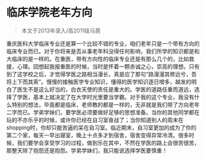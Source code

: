 
# 临床学院老年方向  

> 本文于2013年录入/高2011级马茜  

重庆医科大学临床专业还是算一个比较不错的专业，咱们老年只是一个带有方向的临床专业而已。对于你将来是否从事老年科没得任何影响，我们所学的知识都是和大临床的是一样的。在重医，带有方向性的临床专业还是有那么几个的，比如救援，心理。回想起我报重医的时候，当时是怀着一颗赤诚之心，崇高的理想。只有到了这学校之后，才觉得学医之路相当漫长，真是应了那句“路漫漫其修远兮，吾将上下而其索”。慢慢的接触医学专业知识，懂得的医学知识逐日增多，越发的明白了医生不是这么好当的，白衣天使的责任是重大的。学医的道路任重而道远，选择了学医，基本上就决定了在大学时光里要当学霸。对于我的这个专业，我没有什么特别的想法，毕竟都是临床，老师教的都是一样的，无非就是我们带了方向老年二字而已。学弟学妹们，要学医必须要做好足够的思想准备。当你的其他同学都在玩的不亦乐乎的时候，或许你已经在自习室奋战了；当你知道别人的周末在shopping时，你却只能苦逼的呆在自习室。临近期末，自习室更加的成为了你的第二个家，每天一早出寝室，晚上十点多才到宿舍，宿舍变得异常冷清。很多时候，我们要学会享受学习的过程，做到乐在其中，不然在学医的路上会很苦很苦，那整天除了抱怨还是抱怨。学弟学妹们，我只能说选择学医要慎重！


